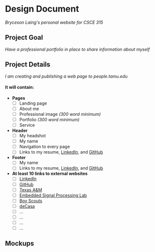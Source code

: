 # Design Document


_Bryceson Laing's personal website for CSCE 315_

## Project Goal
_Have a professional portfolio in place to share information about myself_

## Project Details
_I am creating and publishing a web page to people.tamu.edu_

#### It will contain:

  - **Pages**
    - [ ] Landing page
    - [ ] About me
    - [ ] Professional image _(300 word minimum)_
    - [ ] Portfolio _(300 word minimum)_
    - [ ] Service
  
  - **Header**
    - [ ] My headshot
    - [ ] My name
    - [ ] Navigation to every page
    - [ ] Links to my resume, [LinkedIn](https://www.linkedin.com/in/brycesonlaing/), and [GitHub](https://github.com/bklaing2/)
  
  - **Footer**
    - [ ] My name
    - [ ] Links to my resume, [LinkedIn](https://www.linkedin.com/in/brycesonlaing/), and [GitHub](https://github.com/bklaing2/)
    
  - **At least 10 links to external websites**
    - [ ] [LinkedIn](https://www.linkedin.com/in/brycesonlaing/)
    - [ ] [GitHub](https://github.com/bklaing2/)
    - [ ] [Texas A&M](https://www.tamu.edu/)
    - [ ] [Embedded Signal Processing Lab](https://jafari.tamu.edu/)
    - [ ] [Boy Scouts](https://www.scouting.org/)
    - [ ] [deCasa](https://decasamusic.com/)
    - [ ] ...
    - [ ] ...
    - [ ] ...
    - [ ] ...

## Mockups
